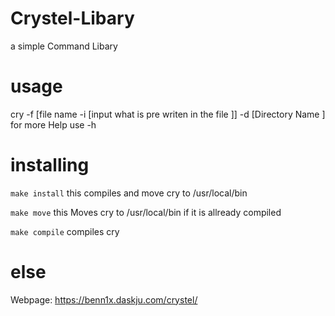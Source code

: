 # Crystel-Libary
a simple Command Libary

# usage

cry -f [file name -i [input what is pre writen in the file ]] -d [Directory Name ]
for more Help use -h

# installing

`make install` this compiles and move cry to /usr/local/bin

`make move` this Moves cry to /usr/local/bin if it is allready compiled

`make compile` compiles cry

# else
Webpage: https://benn1x.daskju.com/crystel/
